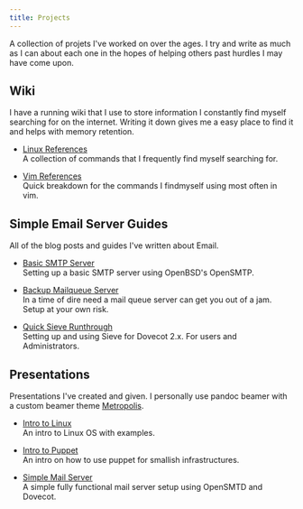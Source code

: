 ```yaml
---
title: Projects
---
```


<div class='article-list'>

A collection of projets I've worked on over the ages. I try and write as much as
I can about each one in the hopes of helping others past hurdles I may have come
upon.

## Wiki
I have a running wiki that I use to store information I constantly find myself
searching for on the internet. Writing it down gives me a easy place to find it
and helps with memory retention.

- [Linux References](/wiki/linux.html)  
A collection of commands that I frequently find myself searching for.

- [Vim References](/wiki/vim.html)  
Quick breakdown for the commands I findmyself using most often in vim.

## Simple Email Server Guides
All of the blog posts and guides I've written about Email.

- [Basic SMTP Server](/blog/basic-smtp-email-server.html)  
Setting up a basic SMTP server using OpenBSD's OpenSMTP.

- [Backup Mailqueue Server](/blog/temporary-mail-queue-server.html)  
In a time of dire need a mail queue server can get you out of a jam. Setup at
your own risk.

- [Quick Sieve Runthrough](/blog/basic-sieve-usage-and-configuration.html)  
Setting up and using Sieve for Dovecot 2.x. For users and Administrators.

## Presentations
Presentations I've created and given. I personally use pandoc beamer with a
custom beamer theme [Metropolis](https://github.com/matze/mtheme).

- [Intro to Linux](https://files.ehouse.io/ehouse/presentations/intro_to_linux/intro_to_linux.html#/)  
An intro to Linux OS with examples.

- [Intro to Puppet](https://files.ehouse.io/ehouse/presentations/puppet/puppet.html#/)  
An intro on how to use puppet for smallish infrastructures.

- [Simple Mail Server](https://files.ehouse.io/ehouse/presentations/simple_mail_server/simple_mail_server.html#/)  
A simple fully functional mail server setup using OpenSMTD and Dovecot.

</div>

